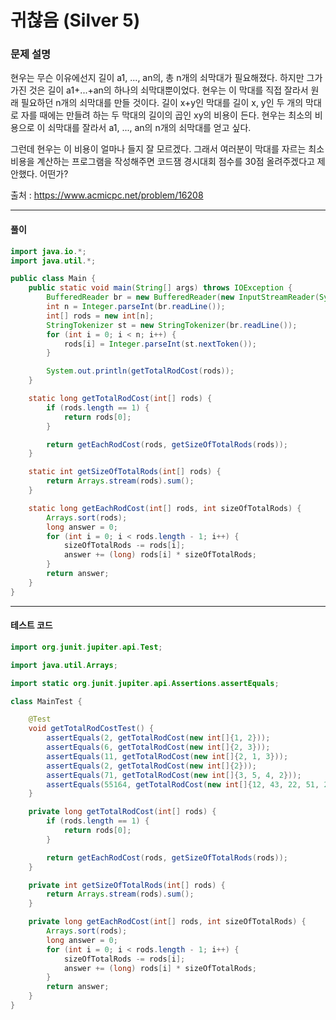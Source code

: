 # 귀찮음 (Silver 5)

### 문제 설명

현우는 무슨 이유에선지 길이 a1, ..., an의, 총 n개의 쇠막대가 필요해졌다. 하지만 그가 가진 것은 길이 a1+...+an의 하나의 쇠막대뿐이었다. 현우는 이 막대를 직접 잘라서 원래 필요하던 n개의 쇠막대를 만들 것이다. 길이 x+y인 막대를 길이 x, y인 두 개의 막대로 자를 때에는 만들려 하는 두 막대의 길이의 곱인 xy의 비용이 든다. 현우는 최소의 비용으로 이 쇠막대를 잘라서 a1, ..., an의 n개의 쇠막대를 얻고 싶다.

그런데 현우는 이 비용이 얼마나 들지 잘 모르겠다. 그래서 여러분이 막대를 자르는 최소 비용을 계산하는 프로그램을 작성해주면 코드잼 경시대회 점수를 30점 올려주겠다고 제안했다. 어떤가?

출처 : https://www.acmicpc.net/problem/16208

---

#### 풀이
~~~java
import java.io.*;
import java.util.*;

public class Main {
    public static void main(String[] args) throws IOException {
        BufferedReader br = new BufferedReader(new InputStreamReader(System.in));
        int n = Integer.parseInt(br.readLine());
        int[] rods = new int[n];
        StringTokenizer st = new StringTokenizer(br.readLine());
        for (int i = 0; i < n; i++) {
            rods[i] = Integer.parseInt(st.nextToken());
        }

        System.out.println(getTotalRodCost(rods));
    }

    static long getTotalRodCost(int[] rods) {
        if (rods.length == 1) {
            return rods[0];
        }

        return getEachRodCost(rods, getSizeOfTotalRods(rods));
    }

    static int getSizeOfTotalRods(int[] rods) {
        return Arrays.stream(rods).sum();
    }

    static long getEachRodCost(int[] rods, int sizeOfTotalRods) {
        Arrays.sort(rods);
        long answer = 0;
        for (int i = 0; i < rods.length - 1; i++) {
            sizeOfTotalRods -= rods[i];
            answer += (long) rods[i] * sizeOfTotalRods;
        }
        return answer;
    }
}
~~~

---

#### 테스트 코드
~~~java
import org.junit.jupiter.api.Test;

import java.util.Arrays;

import static org.junit.jupiter.api.Assertions.assertEquals;

class MainTest {

    @Test
    void getTotalRodCostTest() {
        assertEquals(2, getTotalRodCost(new int[]{1, 2}));
        assertEquals(6, getTotalRodCost(new int[]{2, 3}));
        assertEquals(11, getTotalRodCost(new int[]{2, 1, 3}));
        assertEquals(2, getTotalRodCost(new int[]{2}));
        assertEquals(71, getTotalRodCost(new int[]{3, 5, 4, 2}));
        assertEquals(55164, getTotalRodCost(new int[]{12, 43, 22, 51, 2, 55, 8, 21, 98, 50}));
    }

    private long getTotalRodCost(int[] rods) {
        if (rods.length == 1) {
            return rods[0];
        }

        return getEachRodCost(rods, getSizeOfTotalRods(rods));
    }

    private int getSizeOfTotalRods(int[] rods) {
        return Arrays.stream(rods).sum();
    }

    private long getEachRodCost(int[] rods, int sizeOfTotalRods) {
        Arrays.sort(rods);
        long answer = 0;
        for (int i = 0; i < rods.length - 1; i++) {
            sizeOfTotalRods -= rods[i];
            answer += (long) rods[i] * sizeOfTotalRods;
        }
        return answer;
    }
}
~~~
